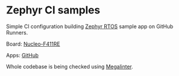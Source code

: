 # Zephyr CI samples

Simple CI configuration building [Zephyr RTOS](https://zephyrproject.org/) sample app on GitHub Runners.

Board: [Nucleo-F411RE](https://st.com/en/evaluation-tools/nucleo-f411re.html)

Apps: [GitHub](https://github.com/zephyrproject-rtos/zephyr/tree/main/samples)

Whole codebase is being checked using [Megalinter](https://megalinter.io/latest/).
